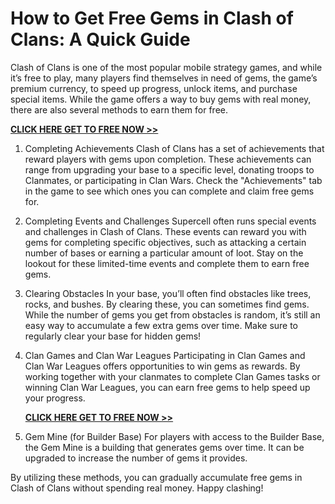 # How to Get Free Gems in Clash of Clans: A Quick Guide

Clash of Clans is one of the most popular mobile strategy games, and while it’s free to play, many players find themselves in need of gems, the game’s premium currency, to speed up progress, unlock items, and purchase special items. While the game offers a way to buy gems with real money, there are also several methods to earn them for free.

[**CLICK HERE GET TO FREE NOW >>**](https://free-tools.raj-solution.com/5d5270a)

1. Completing Achievements Clash of Clans has a set of achievements that reward players with gems upon completion. These achievements can range from upgrading your base to a specific level, donating troops to Clanmates, or participating in Clan Wars. Check the "Achievements" tab in the game to see which ones you can complete and claim free gems for.

2. Completing Events and Challenges Supercell often runs special events and challenges in Clash of Clans. These events can reward you with gems for completing specific objectives, such as attacking a certain number of bases or earning a particular amount of loot. Stay on the lookout for these limited-time events and complete them to earn free gems.

3. Clearing Obstacles In your base, you’ll often find obstacles like trees, rocks, and bushes. By clearing these, you can sometimes find gems. While the number of gems you get from obstacles is random, it’s still an easy way to accumulate a few extra gems over time. Make sure to regularly clear your base for hidden gems!

4. Clan Games and Clan War Leagues Participating in Clan Games and Clan War Leagues offers opportunities to win gems as rewards. By working together with your clanmates to complete Clan Games tasks or winning Clan War Leagues, you can earn free gems to help speed up your progress.

   [**CLICK HERE GET TO FREE NOW >>**](https://free-tools.raj-solution.com/5d5270a)

6. Gem Mine (for Builder Base) For players with access to the Builder Base, the Gem Mine is a building that generates gems over time. It can be upgraded to increase the number of gems it provides.

By utilizing these methods, you can gradually accumulate free gems in Clash of Clans without spending real money. Happy clashing!



